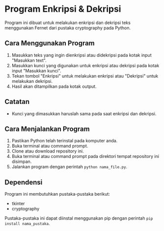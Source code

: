 # Program Enkripsi & Dekripsi

Program ini dibuat untuk melakukan enkripsi dan dekripsi teks menggunakan Fernet dari pustaka cryptography pada Python.

## Cara Menggunakan Program

1. Masukkan teks yang ingin dienkripsi atau didekripsi pada kotak input "Masukkan text".
2. Masukkan kunci yang digunakan untuk enkripsi atau dekripsi pada kotak input "Masukkan kunci".
3. Tekan tombol "Enkripsi" untuk melakukan enkripsi atau "Dekripsi" untuk melakukan dekripsi.
4. Hasil akan ditampilkan pada kotak output.

## Catatan

- Kunci yang dimasukkan haruslah sama pada saat enkripsi dan dekripsi.

## Cara Menjalankan Program

1. Pastikan Python telah terinstal pada komputer anda.
2. Buka terminal atau command prompt.
3. Clone atau download repository ini.
4. Buka terminal atau command prompt pada direktori tempat repository ini disimpan.
5. Jalankan program dengan perintah `python nama_file.py`.

## Dependensi

Program ini membutuhkan pustaka-pustaka berikut:
- tkinter
- cryptography

Pustaka-pustaka ini dapat diinstal menggunakan pip dengan perintah `pip install nama_pustaka`.
